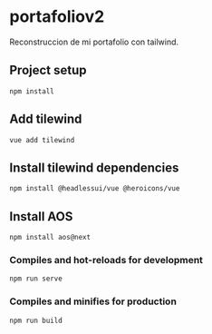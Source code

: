 # portafoliov2
Reconstruccion de mi portafolio con tailwind.

## Project setup
```
npm install
```

## Add tilewind
```
vue add tilewind
```

## Install tilewind dependencies
```
npm install @headlessui/vue @heroicons/vue
```

## Install AOS
```
npm install aos@next
```

### Compiles and hot-reloads for development
```
npm run serve
```

### Compiles and minifies for production
```
npm run build